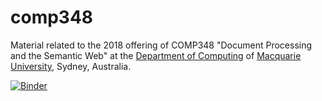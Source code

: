 # comp348

Material related to the 2018 offering of COMP348 "Document Processing and the Semantic Web" at the [Department of Computing](http://www.comp.mq.edu.au) of [Macquarie University](http://www.mq.edu.au/), Sydney, Australia.

[![Binder](https://mybinder.org/badge.svg)](https://mybinder.org/v2/gh/dmollaaliod/comp348-2018/master)
